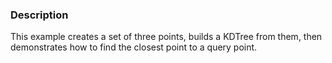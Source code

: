 ### Description

This example creates a set of three points, builds a KDTree from them, then demonstrates how to find the closest point to a query point.
